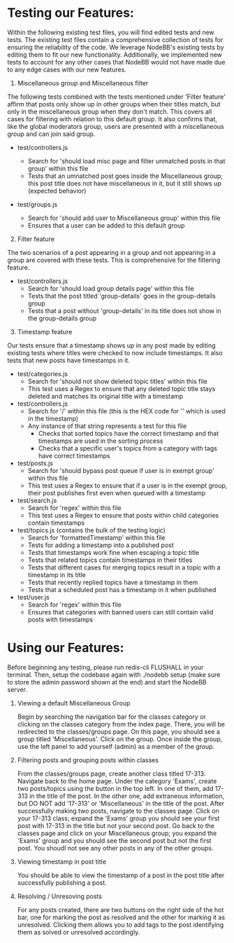 # Testing our Features:

Within the following existing test files, you will find edited tests and new tests. The existing test files contain a comprehensive collection of tests for ensuring the reliability of the code. We leverage NodeBB's existing tests by editing them to fit our new functionality. Additionally, we implemented new tests to account for any other cases that NodeBB would not have made due to any edge cases with our new features.

1. Miscellaneous group and Miscellaneous filter

The following tests combined with the tests mentioned under 'Filter feature' affirm that posts only show up in other groups when their titles match, but only in the miscellaneous group when they don't match. This covers all cases for filtering with relation to this default group. It also confirms that, like the global moderators group, users are presented with a miscellaneous group and can join said group.

- test/controllers.js
    - Search for 'should load misc page and filter unmatched posts in that group' within this file
    - Tests that an umnatched post goes inside the Miscellaneous group; this post title does not have miscellaneous in it, but it still shows up (expected behavior)
    
- test/groups.js
    - Search for 'should add user to Miscellaneous group' within this file
    - Ensures that a user can be added to this default group

2. Filter feature

The two scenarios of a post appearing in a group and not appearing in a group are covered with these tests. This is comprehensive for the filtering feature.

- test/controllers.js 
    - Search for 'should load group details page' within this file
    - Tests that the post titled 'group-details' goes in the group-details group
    - Tests that a post without 'group-details' in its title does not show in the group-details group

3. Timestamp feature

Our tests ensure that a timestamp shows up in any post made by editing existing tests where titles were checked to now include timestamps. It also tests that new posts have timestamps in it.

- test/categories.js
    - Search for 'should not show deleted topic titles' within this file 
    - This test uses a Regex to ensure that any deleted topic title stays deleted and matches its original title with a timestamp
- test/controllers.js
    - Search for '&#x2F;' within this file (this is the HEX code for '\' which is used in the timestamp)
    - Any instance of that string represents a test for this file
        - Checks that sorted topics have the correct timestamp and that timestamps are used in the sorting process
        - Checks that a specific user's topics from a category with tags have correct timestamps 
- test/posts.js
    - Search for 'should bypass post queue if user is in exempt group' within this file 
    - This test uses a Regex to ensure that if a user is in the exempt group, their post publishes first even when queued with a timestamp
- test/search.js
    - Search for 'regex' within this file 
    - This test uses a Regex to ensure that posts within child categories contain timestamps
- test/topics.js (contains the bulk of the testing logic)
    - Search for 'formattedTimestamp' within this file
    - Tests for adding a timestamp into a published post
    - Tests that timestamps work fine when escaping a topic title
    - Tests that related topics contain timestamps in their titles
    - Tests that different cases for merging topics result in a topic with a timestamp in its title
    - Tests that recently replied topics have a timestamp in them
    - Tests that a scheduled post has a timestamp in it when published
- test/user.js
    - Search for 'regex' within this file
    - Ensures that categories with banned users can still contain valid posts with timestamps


# Using our Features:

Before beginning any testing, please run redis-cli FLUSHALL in your terminal. Then, setup the codebase again with ./nodebb setup (make sure to store the admin password shown at the end) and start the NodeBB server.

1. Viewing a default Miscellaneous Group

    Begin by searching the navigation bar for the classes category or clicking on the classes category from the index page. There, you will be redirected to the classes/groups page. On this page, you should see a group titled 'Miscellaneous'. Click on the group. Once inside the group, use the left panel to add yourself (admin) as a member of the group. 

2. Filtering posts and grouping posts within classes

    From the classes/groups page, create another class titled 17-313. Navigate back to the home page. Under the category 'Exams', create two posts/topics using the button in the top left. In one of them, add 17-313 in the title of the post. In the other one, add extraneous information, but DO NOT add '17-313' or 'Miscellaneous' in the title of the post. After successfully making two posts, navigate to the classes page. Click on your 17-313 class; expand the 'Exams' group you should see your first post with 17-313 in the title but not your second post. Go back to the classes page and click on your Miscellaneous group; you expand the 'Exams' group and you should see the second post but not the first post. You shoudl not see any other posts in any of the other groups.

3. Viewing timestamp in post title

    You should be able to view the timestamp of a post in the post title after successfully publishing a post.

4. Resolving / Unresoving posts

    For any posts created, there are two buttons on the right side of the hot bar, one for marking the post as resolved and the other for marking it as unresolved. Clicking them allows you to add tags to the post identifying them as solved or unresolved accordingly.